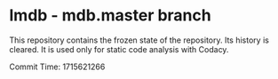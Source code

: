 # lmdb - mdb.master branch

This repository contains the frozen state of the repository.
Its history is cleared. It is used only for static code
analysis with Codacy.

Commit Time: 1715621266